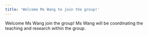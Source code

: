 ```yaml
---
title: 'Welcome Ms Wang to join the group!'
---
```

Welcome Ms Wang join the group! Ms Wang will be coordinating the teaching and
research within the group.
